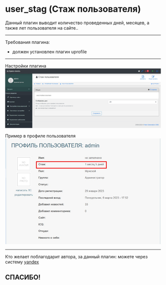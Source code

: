 # user_stag (Стаж пользователя)

Данный плагин выводит количество проведенных дней, месяцев, а также лет пользователя на сайте..

-------------------
Требования плагина:
- должен установлен плагин uprofile

-------------------
Настройки плагина
![](https://github.com/KachalkinGeorg/user_stag/blob/main/user_stag.jpg?raw=true)

Пример в профиле пользователя
![](https://github.com/KachalkinGeorg/user_stag/blob/main/Screenshot_1.jpg?raw=true)

-------------------
Кто желает поблагодарит автора, за данный плагин:
можете через систему [yandex](https://yoomoney.ru/to/4100116753512518)

СПАСИБО!
-------------------